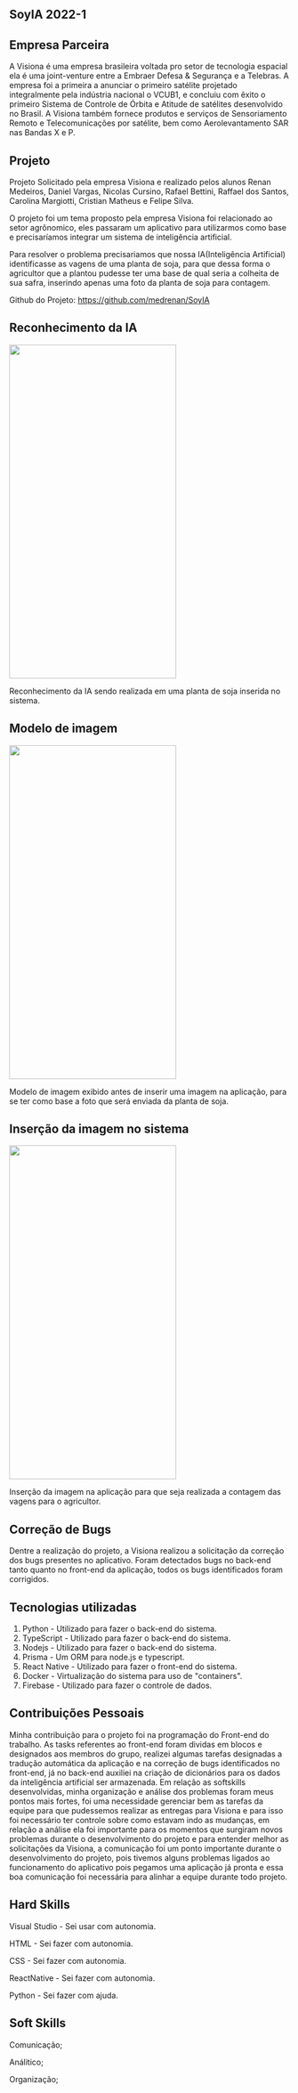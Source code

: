 
## SoyIA 2022-1

## Empresa Parceira

A Visiona é uma empresa brasileira voltada pro setor de tecnologia espacial ela é uma  joint-venture entre a Embraer Defesa & Segurança e a Telebras. A empresa foi a primeira a anunciar o primeiro satélite projetado integralmente pela indústria nacional o VCUB1, e concluiu com êxito o primeiro Sistema de Controle de Órbita e Atitude de satélites desenvolvido no Brasil. A Visiona também fornece produtos e serviços de Sensoriamento Remoto e Telecomunicações por satélite, bem como Aerolevantamento SAR nas Bandas X e P.

## Projeto

Projeto Solicitado pela empresa Visiona e realizado pelos alunos Renan Medeiros, Daniel Vargas, Nicolas Cursino, Rafael Bettini, Raffael dos Santos, Carolina Margiotti, Cristian Matheus e Felipe Silva. 

O projeto foi um tema proposto pela empresa Visiona foi relacionado ao setor agrônomico, eles passaram um aplicativo para utilizarmos como base e precisaríamos integrar um sistema de inteligência artificial.

Para resolver o problema precisariamos que nossa IA(Inteligência Artificial) identificasse as vagens de uma planta de soja, para que dessa forma o agricultor que a plantou pudesse ter uma base de qual seria a colheita de sua safra, inserindo apenas uma foto da planta de soja para contagem.

Github do Projeto: https://github.com/medrenan/SoyIA

## Reconhecimento da IA

<img src="https://github.com/DanVargaa/Portfolio-APIs/blob/Sexto-API-2022-2/reconhecimento-IA.png" height="600" width="300">

Reconhecimento da IA sendo realizada em uma planta de soja inserida no sistema.

## Modelo de imagem

<img src="https://github.com/DanVargaa/Portfolio-APIs/blob/Sexto-API-2022-2/modal.png"  height="600" width="300">

Modelo de imagem exibido antes de inserir uma imagem na aplicação, para se ter como base a foto que será enviada da planta de soja.

## Inserção da imagem no sistema

<img src="https://github.com/DanVargaa/Portfolio-APIs/blob/Sexto-API-2022-2/insercao-imagem.gif" height="600" width="300">

Inserção da imagem na aplicação para que seja realizada a contagem das vagens para o agricultor.

## Correção de Bugs

Dentre a realização do projeto, a Visiona realizou a solicitação da correção dos bugs presentes no aplicativo. Foram detectados bugs no back-end tanto quanto no front-end da aplicação, todos os bugs identificados foram corrigidos.

## Tecnologias utilizadas

1. Python - Utilizado para fazer o back-end do sistema.
2. TypeScript - Utilizado para fazer o back-end do sistema.
3. Nodejs  - Utilizado para fazer o back-end do sistema.
4. Prisma  - Um ORM para node.js e typescript.
5. React Native - Utilizado para fazer o front-end do sistema.
6. Docker  - Virtualização do sistema para uso de "containers".
7. Firebase - Utilizado para fazer o controle de dados.

## Contribuições Pessoais

Minha contribuição para o projeto foi na programação do Front-end do trabalho. As tasks referentes ao front-end foram dividas em blocos e designados aos membros do grupo, realizei algumas tarefas designadas a tradução automática da aplicação e na correção de bugs identificados no front-end, já no back-end auxiliei na criação de dicionários para os dados da inteligência artificial ser armazenada. Em relação as softskills desenvolvidas, minha organização e análise dos problemas foram meus pontos mais fortes, foi uma necessidade gerenciar bem as tarefas da equipe para que pudessemos realizar as entregas para Visiona e para isso foi necessário ter controle sobre como estavam indo as mudanças, em relação a análise ela foi importante para os momentos que surgiram novos problemas durante o desenvolvimento do projeto e para entender melhor as solicitações da Visiona, a comunicação foi um ponto importante durante o desenvolvimento do projeto, pois tivemos alguns problemas ligados ao funcionamento do aplicativo pois pegamos uma aplicação já pronta e essa boa comunicação foi necessária para alinhar a equipe durante todo projeto.

## Hard Skills

Visual Studio - Sei usar com autonomia.

HTML - Sei fazer com autonomia.

CSS - Sei fazer com autonomia.

ReactNative - Sei fazer com autonomia.

Python - Sei fazer com ajuda.

## Soft Skills

Comunicação;

Análitico;

Organização;
